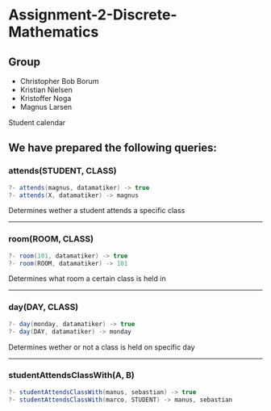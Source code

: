 # Assignment-2-Discrete-Mathematics

## Group
- Christopher Bob Borum
- Kristian Nielsen
- Kristoffer Noga
- Magnus Larsen

Student calendar

## We have prepared the following queries:
### attends(STUDENT, CLASS)
```java
?- attends(magnus, datamatiker) -> true
?- attends(X, datamatiker) -> magnus
```
Determines wether a student attends a specific class

---
### room(ROOM, CLASS)
```java
?- room(101, datamatiker) -> true
?- room(ROOM, datamatiker) -> 101
```
Determines what room a certain class is held in

---
### day(DAY, CLASS)
```java
?- day(monday, datamatiker) -> true
?- day(DAY, datamatiker) -> monday
```
Determines wether or not a class is held on specific day

---
### studentAttendsClassWith(A, B)
```java
?- studentAttendsClassWith(manus, sebastian) -> true
?- studentAttendsClassWith(marco, STUDENT) -> manus, sebastian
```
